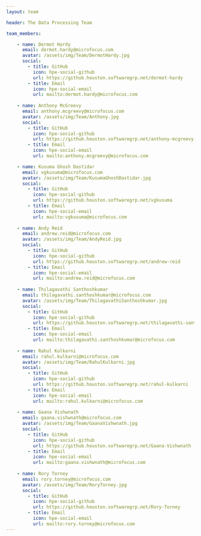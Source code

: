 ```yaml
---
layout: team

header: The Data Processing Team

team_members:

    - name: Dermot Hardy
      email: dermot.hardy@microfocus.com
      avatar: /assets/img/Team/DermotHardy.jpg
      social:
        - title: GitHub
          icon: hpe-social-github
          url: https://github.houston.softwaregrp.net/dermot-hardy
        - title: Email
          icon: hpe-social-email
          url: mailto:dermot.hardy@microfocus.com
          
    - name: Anthony McGreevy
      email: anthony.mcgreevy@microfocus.com
      avatar: /assets/img/Team/Anthony.jpg
      social:
        - title: GitHub
          icon: hpe-social-github
          url: https://github.houston.softwaregrp.net/anthony-mcgreevy
        - title: Email
          icon: hpe-social-email
          url: mailto:anthony.mcgreevy@microfocus.com

    - name: Kusuma Ghosh Dastidar
      email: vgkusuma@microfocus.com
      avatar: /assets/img/Team/KusumaGhoshDastidar.jpg
      social:
        - title: GitHub
          icon: hpe-social-github
          url: https://github.houston.softwaregrp.net/vgkusuma
        - title: Email
          icon: hpe-social-email
          url: mailto:vgkusuma@microfocus.com
          
    - name: Andy Reid
      email: andrew.reid@microfocus.com
      avatar: /assets/img/Team/AndyReid.jpg
      social:
        - title: GitHub
          icon: hpe-social-github
          url: https://github.houston.softwaregrp.net/andrew-reid
        - title: Email
          icon: hpe-social-email
          url: mailto:andrew.reid@microfocus.com
    
    - name: Thilagavathi Santhoshkumar
      email: thilagavathi.santhoshkumar@microfocus.com
      avatar: /assets/img/Team/ThilagavathiSanthoshkumar.jpg
      social:
        - title: GitHub
          icon: hpe-social-github
          url: https://github.houston.softwaregrp.net/thilagavathi-santhoshkumar
        - title: Email
          icon: hpe-social-email
          url: mailto:thilagavathi.santhoshkumar@microfocus.com
          
    - name: Rahul Kulkarni
      email: rahul.kulkarni@microfocus.com
      avatar: /assets/img/Team/RahulKulkarni.jpg
      social:
        - title: GitHub
          icon: hpe-social-github
          url: https://github.houston.softwaregrp.net/rahul-kulkarni
        - title: Email
          icon: hpe-social-email
          url: mailto:rahul.kulkarni@microfocus.com
                    
    - name: Gaana Vishwnath
      email: gaana.vishwnath@microfocus.com
      avatar: /assets/img/Team/GaanaVishwnath.jpg
      social:
        - title: GitHub
          icon: hpe-social-github
          url: https://github.houston.softwaregrp.net/Gaana-Vishwnath
        - title: Email
          icon: hpe-social-email
          url: mailto:gaana.vishwnath@microfocus.com
                              
    - name: Rory Torney
      email: rory.torney@microfocus.com
      avatar: /assets/img/Team/RoryTorney.jpg
      social:
        - title: GitHub
          icon: hpe-social-github
          url: https://github.houston.softwaregrp.net/Rory-Torney
        - title: Email
          icon: hpe-social-email
          url: mailto:rory.torney@microfocus.com
---
```

